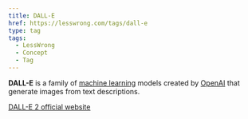 ```yaml
---
title: DALL-E
href: https://lesswrong.com/tags/dall-e
type: tag
tags:
  - LessWrong
  - Concept
  - Tag
---
```


**DALL-E** is a family of [machine learning](machine-learning) models created by [OpenAI](openai) that generate images from text descriptions.

[DALL-E 2 official website](https://openai.com/dall-e-2/)